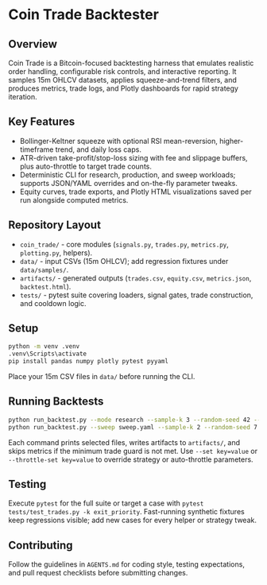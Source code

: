 # Coin Trade Backtester

## Overview
Coin Trade is a Bitcoin-focused backtesting harness that emulates realistic order handling, configurable risk controls, and interactive reporting. It samples 15m OHLCV datasets, applies squeeze-and-trend filters, and produces metrics, trade logs, and Plotly dashboards for rapid strategy iteration.

## Key Features
- Bollinger-Keltner squeeze with optional RSI mean-reversion, higher-timeframe trend, and daily loss caps.
- ATR-driven take-profit/stop-loss sizing with fee and slippage buffers, plus auto-throttle to target trade counts.
- Deterministic CLI for research, production, and sweep workloads; supports JSON/YAML overrides and on-the-fly parameter tweaks.
- Equity curves, trade exports, and Plotly HTML visualizations saved per run alongside computed metrics.

## Repository Layout
- `coin_trade/` - core modules (`signals.py`, `trades.py`, `metrics.py`, `plotting.py`, helpers).
- `data/` - input CSVs (15m OHLCV); add regression fixtures under `data/samples/`.
- `artifacts/` - generated outputs (`trades.csv`, `equity.csv`, `metrics.json`, `backtest.html`).
- `tests/` - pytest suite covering loaders, signal gates, trade construction, and cooldown logic.

## Setup
```bash
python -m venv .venv
.venv\Scripts\activate
pip install pandas numpy plotly pytest pyyaml
```
Place your 15m CSV files in `data/` before running the CLI.

## Running Backtests
```bash
python run_backtest.py --mode research --sample-k 3 --random-seed 42 --min-rows 60
python run_backtest.py --sweep sweep.yaml --sample-k 2 --random-seed 7
```
Each command prints selected files, writes artifacts to `artifacts/`, and skips metrics if the minimum trade guard is not met. Use `--set key=value` or `--throttle-set key=value` to override strategy or auto-throttle parameters.

## Testing
Execute `pytest` for the full suite or target a case with `pytest tests/test_trades.py -k exit_priority`. Fast-running synthetic fixtures keep regressions visible; add new cases for every helper or strategy tweak.

## Contributing
Follow the guidelines in `AGENTS.md` for coding style, testing expectations, and pull request checklists before submitting changes.

